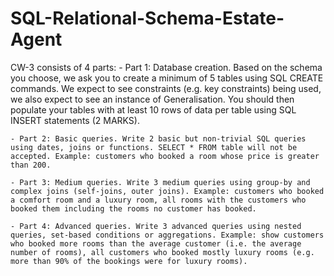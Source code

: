 # SQL-Relational-Schema-Estate-Agent
CW-3 consists of 4 parts:
	- Part 1: Database creation. Based on the schema you choose, we ask you to create a minimum of 5 tables using SQL CREATE commands. We expect to see constraints (e.g. key constraints) being used, we also expect to see an instance of Generalisation.
You should then populate your tables with at least 10 rows of data per table using SQL INSERT statements (2 MARKS).

	- Part 2: Basic queries. Write 2 basic but non-trivial SQL queries using dates, joins or functions. SELECT * FROM table will not be accepted. Example: customers who booked a room whose price is greater than 200.

	- Part 3: Medium queries. Write 3 medium queries using group-by and complex joins (self-joins, outer joins). Example: customers who booked a comfort room and a luxury room, all rooms with the customers who booked them including the rooms no customer has booked.

	- Part 4: Advanced queries. Write 3 advanced queries using nested queries, set-based conditions or aggregations. Example: show customers who booked more rooms than the average customer (i.e. the average number of rooms), all customers who booked mostly luxury rooms (e.g. more than 90% of the bookings were for luxury rooms).
